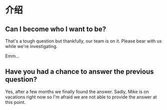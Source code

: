 # 介绍

## Can I become who I want to be?

That's a tough question but thankfully, our team is on it. Please bear with us while we're investigating.

Emm...

## Have you had a chance to answer the previous question?

Yes, after a few months we finally found the answer. Sadly, Mike is on vacations right now so I'm afraid we are not able to provide the answer at this point.



